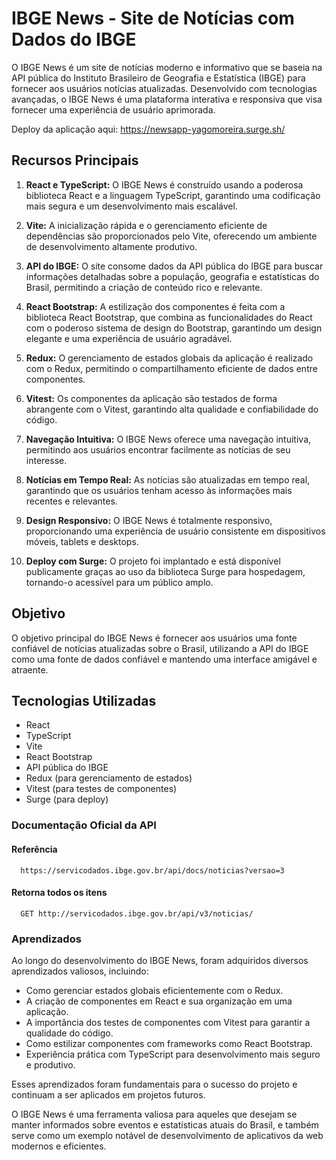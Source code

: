 # IBGE News - Site de Notícias com Dados do IBGE

O IBGE News é um site de notícias moderno e informativo que se baseia na API pública do Instituto Brasileiro de Geografia e Estatística (IBGE) para fornecer aos usuários notícias atualizadas. Desenvolvido com tecnologias avançadas, o IBGE News é uma plataforma interativa e responsiva que visa fornecer uma experiência de usuário aprimorada.

Deploy da aplicação aqui: <https://newsapp-yagomoreira.surge.sh/>

## Recursos Principais

1. **React e TypeScript:** O IBGE News é construído usando a poderosa biblioteca React e a linguagem TypeScript, garantindo uma codificação mais segura e um desenvolvimento mais escalável.

2. **Vite:** A inicialização rápida e o gerenciamento eficiente de dependências são proporcionados pelo Vite, oferecendo um ambiente de desenvolvimento altamente produtivo.

3. **API do IBGE:** O site consome dados da API pública do IBGE para buscar informações detalhadas sobre a população, geografia e estatísticas do Brasil, permitindo a criação de conteúdo rico e relevante.

4. **React Bootstrap:** A estilização dos componentes é feita com a biblioteca React Bootstrap, que combina as funcionalidades do React com o poderoso sistema de design do Bootstrap, garantindo um design elegante e uma experiência de usuário agradável.

5. **Redux:** O gerenciamento de estados globais da aplicação é realizado com o Redux, permitindo o compartilhamento eficiente de dados entre componentes.

6. **Vitest:** Os componentes da aplicação são testados de forma abrangente com o Vitest, garantindo alta qualidade e confiabilidade do código.

7. **Navegação Intuitiva:** O IBGE News oferece uma navegação intuitiva, permitindo aos usuários encontrar facilmente as notícias de seu interesse.

8. **Notícias em Tempo Real:** As notícias são atualizadas em tempo real, garantindo que os usuários tenham acesso às informações mais recentes e relevantes.

9. **Design Responsivo:** O IBGE News é totalmente responsivo, proporcionando uma experiência de usuário consistente em dispositivos móveis, tablets e desktops.

10. **Deploy com Surge:** O projeto foi implantado e está disponível publicamente graças ao uso da biblioteca Surge para hospedagem, tornando-o acessível para um público amplo.

## Objetivo

O objetivo principal do IBGE News é fornecer aos usuários uma fonte confiável de notícias atualizadas sobre o Brasil, utilizando a API do IBGE como uma fonte de dados confiável e mantendo uma interface amigável e atraente.

## Tecnologias Utilizadas

- React
- TypeScript
- Vite
- React Bootstrap
- API pública do IBGE
- Redux (para gerenciamento de estados)
- Vitest (para testes de componentes)
- Surge (para deploy)

### Documentação Oficial da API

#### Referência
```http
  https://servicodados.ibge.gov.br/api/docs/noticias?versao=3
```

#### Retorna todos os itens

```http
  GET http://servicodados.ibge.gov.br/api/v3/noticias/
```

### Aprendizados

Ao longo do desenvolvimento do IBGE News, foram adquiridos diversos aprendizados valiosos, incluindo:

- Como gerenciar estados globais eficientemente com o Redux.
- A criação de componentes em React e sua organização em uma aplicação.
- A importância dos testes de componentes com Vitest para garantir a qualidade do código.
- Como estilizar componentes com frameworks como React Bootstrap.
- Experiência prática com TypeScript para desenvolvimento mais seguro e produtivo.

Esses aprendizados foram fundamentais para o sucesso do projeto e continuam a ser aplicados em projetos futuros.

O IBGE News é uma ferramenta valiosa para aqueles que desejam se manter informados sobre eventos e estatísticas atuais do Brasil, e também serve como um exemplo notável de desenvolvimento de aplicativos da web modernos e eficientes.